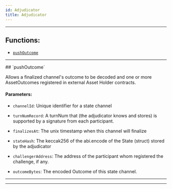 ```yaml
---
id: Adjudicator
title: Adjudicator
---
```




***
## Functions:
- [`pushOutcome`](#pushOutcome)
***
<a id=pushOutcome />
## `pushOutcome`

Allows a finalized channel's outcome to be decoded and one or more AssetOutcomes registered in external Asset Holder contracts.

#### Parameters:
- `channelId`: Unique identifier for a state channel

- `turnNumRecord`: A turnNum that (the adjudicator knows and stores) is supported by a signature from each participant.

- `finalizesAt`: The unix timestamp when this channel will finalize

- `stateHash`: The keccak256 of the abi.encode of the State (struct) stored by the adjudicator

- `challengerAddress`: The address of the participant whom registered the challenge, if any.

- `outcomeBytes`: The encoded Outcome of this state channel.



***
***
